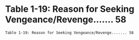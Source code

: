 # Table 1-19: Reason for Seeking Vengeance/Revenge....... 58

```
Table 1-19: Reason for Seeking Vengeance/Revenge....... 58

```
